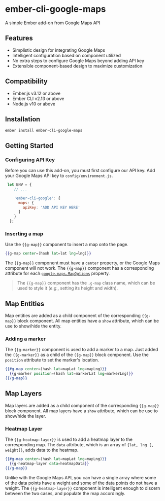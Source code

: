 ember-cli-google-maps
==============================================================================

A simple Ember add-on from Google Maps API


Features
------------------------------------------------------------------------------


* Simplistic design for integrating Google Maps
* Intelligent configuration based on component utilized
* No extra steps to configure Google Maps beyond adding API key
* Extensible component-based design to maximize customization


Compatibility
------------------------------------------------------------------------------

* Ember.js v3.12 or above
* Ember CLI v2.13 or above
* Node.js v10 or above


Installation
------------------------------------------------------------------------------

    ember install ember-cli-google-maps


Getting Started
------------------------------------------------------------------------------

### Configuring API Key

Before you can use this add-on, you must first configure our API key. Add 
your Google Maps API key to `config/environment.js`.

```javascript
 let ENV = {
    // ...

    'ember-cli-google': {
      maps: {
        apiKey: 'ADD API KEY HERE'
      }
    }
  };
```

### Inserting a map

Use the `{{g-map}}` component to insert a map onto the page.

```handlebars
{{g-map center=(hash lat=lat lng=lng)}}
```

The `{{g-map}}` component must have a `center` property, or the Google Maps component
will not work. The `{{g-map}}` component has a corresponding attribute for each 
[`google.maps.MapOptions`](https://developers.google.com/maps/documentation/javascript/reference/map#MapOptions)
property.

> The `{{g-map}}` component has the `.g-map` class name, which can be used to 
> style it (_e.g._, setting its height and width).

## Map Entities

Map entities are added as a child component of the corresponding `{{g-map}}` block component.
All map entities have a `show` attribute, which can be use to show/hide the entity.

### Adding a marker

The `{{g-marker}}` component is used to add a marker to a map. Just added the `{{g-marker}}` as
a child of the `{{g-map}}` block component. Use the `position` attribute to set the marker's
location.

```handlebars
{{#g-map center=(hash lat=mapLat lng=mapLng)}}
  {{g-marker position=(hash lat=markerLat lng=markerLng)}}
{{/g-map}}
```

## Map Layers

Map layers are added as a child component of the corresponding `{{g-map}}` block component.
All map layers have a `show` attribute, which can be use to show/hide the layer.

### Heatmap Layer

The `{{g-heatmap-layer}}` is used to add a heatmap layer to the corresponding map. The `data` 
attribute, which is an array of `{lat, lng [, weight]}`, adds data to the heatmap. 

```handlebars
{{#g-map center=(hash lat=mapLat lng=mapLng)}}
  {{g-heatmap-layer data=heatmapData}}
{{/g-map}}
```

Unlike with the Google Maps API, you can have a single array where some of the data points 
have a weight and some of the data points do not have a weight. The `{{g-heatmap-layer}}` 
component is intelligent enough to discern between the two cases, and populate the map accordingly.
